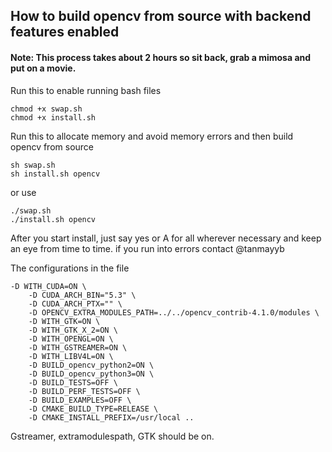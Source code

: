 ## How to build opencv from source with backend features enabled
#### Note: This process takes about 2 hours so sit back, grab a mimosa and put on a movie.
Run this to enable running bash files
```
chmod +x swap.sh
chmod +x install.sh
```

Run this to allocate memory and avoid memory errors and then build opencv from source
```
sh swap.sh
sh install.sh opencv
```
or use 

```
./swap.sh
./install.sh opencv
```

After you start install, just say yes or A for all wherever necessary and keep an eye from time to time. if you run into errors contact @tanmayyb

The configurations in the file
```
-D WITH_CUDA=ON \
    -D CUDA_ARCH_BIN="5.3" \
    -D CUDA_ARCH_PTX="" \
    -D OPENCV_EXTRA_MODULES_PATH=../../opencv_contrib-4.1.0/modules \
    -D WITH_GTK=ON \
    -D WITH_GTK_X_2=ON \
    -D WITH_OPENGL=ON \
    -D WITH_GSTREAMER=ON \
    -D WITH_LIBV4L=ON \
    -D BUILD_opencv_python2=ON \
    -D BUILD_opencv_python3=ON \
    -D BUILD_TESTS=OFF \
    -D BUILD_PERF_TESTS=OFF \
    -D BUILD_EXAMPLES=OFF \
    -D CMAKE_BUILD_TYPE=RELEASE \
    -D CMAKE_INSTALL_PREFIX=/usr/local ..
```
Gstreamer, extramodulespath, GTK should be on.
